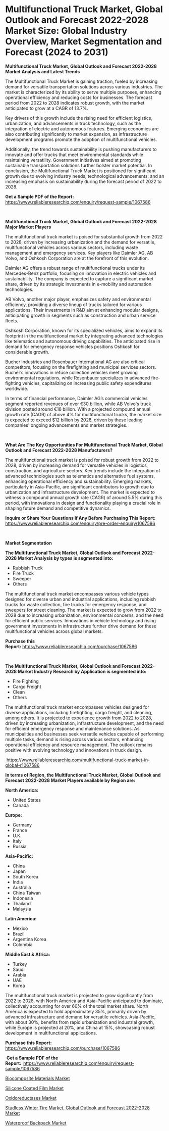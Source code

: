 <p><h1>Multifunctional Truck Market, Global Outlook and Forecast 2022-2028 Market Size: Global Industry Overview, Market Segmentation and Forecast (2024 to 2031)</h1></p><p><strong>Multifunctional Truck Market, Global Outlook and Forecast 2022-2028 Market Analysis and Latest Trends</strong></p>
<p><p>The Multifunctional Truck Market is gaining traction, fueled by increasing demand for versatile transportation solutions across various industries. The market is characterized by its ability to serve multiple purposes, enhancing operational efficiency and reducing costs for businesses. The forecast period from 2022 to 2028 indicates robust growth, with the market anticipated to grow at a CAGR of 13.7%. </p><p>Key drivers of this growth include the rising need for efficient logistics, urbanization, and advancements in truck technology, such as the integration of electric and autonomous features. Emerging economies are also contributing significantly to market expansion, as infrastructure development programs promote the adoption of multifunctional vehicles. </p><p>Additionally, the trend towards sustainability is pushing manufacturers to innovate and offer trucks that meet environmental standards while maintaining versatility. Government initiatives aimed at promoting sustainable transportation solutions further bolster market potential. In conclusion, the Multifunctional Truck Market is positioned for significant growth due to evolving industry needs, technological advancements, and an increasing emphasis on sustainability during the forecast period of 2022 to 2028.</p></p>
<p><strong>Get a Sample PDF of the Report:&nbsp;</strong> <a href="https://www.reliableresearchiq.com/enquiry/request-sample/1067586">https://www.reliableresearchiq.com/enquiry/request-sample/1067586</a></p>
<p>&nbsp;</p>
<p><strong>Multifunctional Truck Market, Global Outlook and Forecast 2022-2028 Major Market Players</strong></p>
<p><p>The multifunctional truck market is poised for substantial growth from 2022 to 2028, driven by increasing urbanization and the demand for versatile, multifunctional vehicles across various sectors, including waste management and emergency services. Key players like Daimler AG, AB Volvo, and Oshkosh Corporation are at the forefront of this evolution.</p><p>Daimler AG offers a robust range of multifunctional trucks under its Mercedes-Benz portfolio, focusing on innovation in electric vehicles and sustainability. The company is expected to capture a significant market share, driven by its strategic investments in e-mobility and automation technologies.</p><p>AB Volvo, another major player, emphasizes safety and environmental efficiency, providing a diverse lineup of trucks tailored for various applications. Their investments in R&D aim at enhancing modular designs, anticipating growth in segments such as construction and urban service fleets.</p><p>Oshkosh Corporation, known for its specialized vehicles, aims to expand its footprint in the multifunctional market by integrating advanced technologies like telematics and autonomous driving capabilities. The anticipated rise in demand for emergency response vehicles positions Oshkosh for considerable growth.</p><p>Bucher Industries and Rosenbauer International AG are also critical competitors, focusing on the firefighting and municipal services sectors. Bucher’s innovations in refuse collection vehicles meet growing environmental regulations, while Rosenbauer specializes in advanced fire-fighting vehicles, capitalizing on increasing public safety expenditures worldwide.</p><p>In terms of financial performance, Daimler AG’s commercial vehicles segment reported revenues of over €30 billion, while AB Volvo's truck division posted around €18 billion. With a projected compound annual growth rate (CAGR) of above 4% for multifunctional trucks, the market size is expected to exceed $12 billion by 2028, driven by these leading companies' ongoing advancements and market strategies.</p></p>
<p>&nbsp;</p>
<p><strong>What Are The Key Opportunities For Multifunctional Truck Market, Global Outlook and Forecast 2022-2028 Manufacturers?</strong></p>
<p><p>The multifunctional truck market is poised for robust growth from 2022 to 2028, driven by increasing demand for versatile vehicles in logistics, construction, and agriculture sectors. Key trends include the integration of advanced technologies such as telematics and alternative fuel systems, enhancing operational efficiency and sustainability. Emerging markets, particularly in Asia-Pacific, are significant contributors to growth due to urbanization and infrastructure development. The market is expected to witness a compound annual growth rate (CAGR) of around 5.5% during this period, with innovations in design and functionality playing a crucial role in shaping future demand and competitive dynamics.</p></p>
<p><strong>Inquire or Share Your Questions If Any Before Purchasing This Report:</strong> <a href="https://www.reliableresearchiq.com/enquiry/pre-order-enquiry/1067586">https://www.reliableresearchiq.com/enquiry/pre-order-enquiry/1067586</a></p>
<p>&nbsp;</p>
<p><strong>Market Segmentation</strong></p>
<p><strong>The Multifunctional Truck Market, Global Outlook and Forecast 2022-2028 Market Analysis by types is segmented into:</strong></p>
<p><ul><li>Rubbish Truck</li><li>Fire Truck</li><li>Sweeper</li><li>Others</li></ul></p>
<p><p>The multifunctional truck market encompasses various vehicle types designed for diverse urban and industrial applications, including rubbish trucks for waste collection, fire trucks for emergency response, and sweepers for street cleaning. The market is expected to grow from 2022 to 2028 due to increasing urbanization, environmental concerns, and the need for efficient public services. Innovations in vehicle technology and rising government investments in infrastructure further drive demand for these multifunctional vehicles across global markets.</p></p>
<p><strong>Purchase this Report:&nbsp;</strong><a href="https://www.reliableresearchiq.com/purchase/1067586">https://www.reliableresearchiq.com/purchase/1067586</a></p>
<p>&nbsp;</p>
<p><strong>The Multifunctional Truck Market, Global Outlook and Forecast 2022-2028 Market Industry Research by Application is segmented into:</strong></p>
<p><ul><li>Fire Fighting</li><li>Cargo Freight</li><li>Clean</li><li>Others</li></ul></p>
<p><p>The multifunctional truck market encompasses vehicles designed for diverse applications, including firefighting, cargo freight, and cleaning, among others. It is projected to experience growth from 2022 to 2028, driven by increasing urbanization, infrastructure development, and the need for efficient emergency response and maintenance solutions. As municipalities and businesses seek versatile vehicles capable of performing multiple tasks, demand is rising across various sectors, enhancing operational efficiency and resource management. The outlook remains positive with evolving technology and innovations in truck design.</p></p>
<p><a href="https://www.reliableresearchiq.com/multifunctional-truck-market-in-global-r1067586">&nbsp;https://www.reliableresearchiq.com/multifunctional-truck-market-in-global-r1067586</a></p>
<p><strong>In terms of Region, the Multifunctional Truck Market, Global Outlook and Forecast 2022-2028 Market Players available by Region are:</strong></p>
<p>
    <p> <strong> North America: </strong>
        <ul>
            <li>United States</li>
            <li>Canada</li>
        </ul>
        </p> 
    <p> <strong> Europe: </strong>
        <ul>
            <li>Germany</li>
            <li>France</li>
            <li>U.K.</li>
            <li>Italy</li>
            <li>Russia</li>
        </ul>
        </p> 
    <p> <strong> Asia-Pacific: </strong>
        <ul>
            <li>China</li>
            <li>Japan</li>
            <li>South Korea</li>
            <li>India</li>
            <li>Australia</li>
            <li>China Taiwan</li>
            <li>Indonesia</li>
            <li>Thailand</li>
            <li>Malaysia</li>
        </ul>
        </p> 
    <p> <strong> Latin America: </strong>
        <ul>
            <li>Mexico</li>
            <li>Brazil</li>
            <li>Argentina Korea</li>
            <li>Colombia</li>
        </ul>
        </p> 
    <p> <strong> Middle East & Africa: </strong>
        <ul>
            <li>Turkey</li>
            <li>Saudi</li>
            <li>Arabia</li>
            <li>UAE</li>
            <li>Korea</li>
        </ul>
    </p>
    </p>
<p><p>The multifunctional truck market is projected to grow significantly from 2022 to 2028, with North America and Asia-Pacific anticipated to dominate, collectively accounting for over 60% of the total market share. North America is expected to hold approximately 35%, primarily driven by advanced infrastructure and demand for versatile vehicles. Asia-Pacific, with about 30%, benefits from rapid urbanization and industrial growth, while Europe is projected at 20%, and China at 15%, showcasing robust development in multifunctional applications.</p></p>
<p><strong>Purchase this Report: </strong><a href="https://www.reliableresearchiq.com/purchase/1067586">https://www.reliableresearchiq.com/purchase/1067586</a></p>
<p>&nbsp;<strong>Get a Sample PDF of the Report:&nbsp;&nbsp;</strong><a href="https://www.reliableresearchiq.com/enquiry/request-sample/1067586">https://www.reliableresearchiq.com/enquiry/request-sample/1067586</a></p>
<p><strong></strong></p>
<p><p><a href="https://issuu.com/reportprime-2/docs/biocomposite-materials-market-size-_f6197cf93a1fdc">Biocomposite Materials Market</a></p><p><a href="https://medium.com/@samirmayert184/the-silicone-coated-film-market-has-witnessed-significant-growth-in-recent-years-and-this-trend-4a09d2f7b0bf">Silicone Coated Film Market</a></p><p><a href="https://medium.com/@samirmayert184/unveiling-market-trends-global-oxidoreductases-market-growth-and-regional-insights-2024-2031-5e31caec58ee">Oxidoreductases Market</a></p><p><a href="https://github.com/jeffreybishop26/Market-Research-Report-List-1/blob/main/studless-winter-tire-market-global-outlook-and-forecast-2022-2028-market.md">Studless Winter Tire Market, Global Outlook and Forecast 2022-2028 Market</a></p><p><a href="https://www.linkedin.com/pulse/global-waterproof-backpack-market-sector-types-applications-ygrje?trackingId=5rRdkvNvSs6f4sf7fwPxPw%3D%3D">Waterproof Backpack Market</a></p></p>